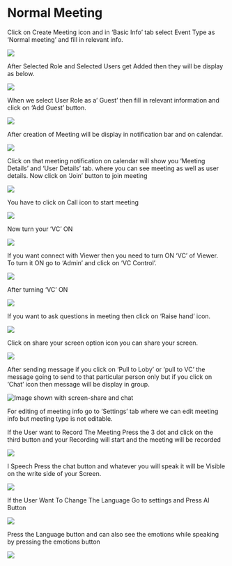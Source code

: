 # Normal Meeting

Click on Create Meeting icon and in ‘Basic Info’ tab select Event Type as ‘Normal meeting’ and fill in relevant info.

![](../../.gitbook/assets/11.png)

After Selected Role and Selected Users get Added then they will be display as below.

![](../../.gitbook/assets/12.png)

When we select User Role as a’ Guest’ then fill in relevant information and click on ‘Add Guest’ button.

![](../../.gitbook/assets/13.png)

After creation of Meeting will be display in notification bar and on calendar.

![](../../.gitbook/assets/14.png)

Click on that meeting notification on calendar will show you ‘Meeting Details’ and ‘User Details’ tab. where you can see meeting as well as user details. Now click on ‘Join’ button to join meeting

![](../../.gitbook/assets/image%20%2895%29.png)

You have to click on Call icon to start meeting

![](../../.gitbook/assets/image%20%28113%29.png)

Now turn your ‘VC’ ON

![](../../.gitbook/assets/image%20%2877%29.png)

If you want connect with Viewer then you need to turn ON ‘VC’ of Viewer. To turn it ON go to ‘Admin’ and click on ‘VC Control’.

![](../../.gitbook/assets/image%20%28152%29.png)

After turning ‘VC’ ON

![](../../.gitbook/assets/image%20%2879%29.png)

If you want to ask questions in meeting then click on ‘Raise hand’ icon.

![](../../.gitbook/assets/image%20%28170%29.png)

Click on share your screen option icon you can share your screen.

![](../../.gitbook/assets/popup_ss.png)

After sending message if you click on ‘Pull to Loby’ or ‘pull to VC’ the message going to send to that particular person only but if you click on ‘Chat’ icon then message will be display in group.

![Image shown with screen-share and chat](../../.gitbook/assets/image%20%28131%29.png)

For editing of meeting info go to ‘Settings’ tab where we can edit meeting info but meeting type is not editable.

If the User want to Record The Meeting Press the 3 dot and click on the third button and your Recording will start and the meeting will be recorded

![](../../.gitbook/assets/image%20%2858%29.png)

I Speech Press the chat button and whatever you will speak it will be Visible on the write side of your Screen.

![](../../.gitbook/assets/image%20%28194%29.png)

If the User Want To Change The Language Go to settings and Press AI Button

![](../../.gitbook/assets/image%20%2880%29.png)

Press the Language button and can also see the emotions while speaking by pressing the emotions button  
  


![](../../.gitbook/assets/image%20%2819%29.png)



